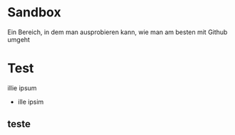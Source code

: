# Sandbox
Ein Bereich, in dem man ausprobieren kann, wie man am besten mit Github umgeht
 # Test
 illie ipsum
 
 * ille ipsim 
 
 ## teste
